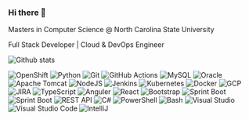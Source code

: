 ### Hi there 👋

Masters in Computer Science @ North Carolina State University

Full Stack Developer | Cloud & DevOps Engineer

![Github stats](https://github-readme-stats.vercel.app/api?username=subodh30&hide=issues,contribs&show_icons=true&count_private=true&theme=dark)

<p>
  <img alt="OpenShift" src="https://img.shields.io/badge/-OpenShift-2088FF?style=flat-square&logo=redhatopenshift&logoColor=white" />
  <img alt="Python" src="https://img.shields.io/badge/-Python-darkblue?style=flat-square&logo=python&logoColor=white" />
  <img alt="Git" src="https://img.shields.io/badge/-Git-F05032?style=flat-square&logo=git&logoColor=white" />
  <img alt="GitHub Actions" src="https://img.shields.io/badge/-Github_Actions-2088FF?style=flat-square&logo=github-actions&logoColor=white" />
  <img alt="MySQL" src="https://img.shields.io/badge/-MySQL-blue?style=flat-square&logo=mysql&logoColor=white" />
  <img alt="Oracle" src="https://img.shields.io/badge/-Oracle-red?style=flat-square&logo=oracle&logoColor=white" />
  <img alt="Apache Tomcat" src="https://img.shields.io/badge/-Apache_Tomcat-yellow?style=flat-square&logo=apachetomcat&logoColor=white" />
  <img alt="NodeJS" src="https://img.shields.io/badge/-NodeJS-darkgreen?style=flat-square&logo=nodedotjs&logoColor=white" />
  <img alt="Jenkins" src="https://img.shields.io/badge/-Jenkins-red?style=flat-square&logo=jenkins&logoColor=white" />
  <img alt="Kubernetes" src="https://img.shields.io/badge/-Kubernetes-blue?style=flat-square&logo=kubernetes&logoColor=white" />
  <img alt="Docker" src="https://img.shields.io/badge/-Docker-blue?style=flat-square&logo=docker&logoColor=white" />
  <img alt="GCP" src="https://img.shields.io/badge/-GCP-red?style=flat-square&logo=googlecloud&logoColor=white" />
  <img alt="JIRA" src="https://img.shields.io/badge/-JIRA-darkblue?style=flat-square&logo=jira&logoColor=white" />
  <img alt="TypeScript" src="https://img.shields.io/badge/-TypeScript-blue?style=flat-square&logo=typescript&logoColor=white" />
  <img alt="Anguler" src="https://img.shields.io/badge/-Angular-darkred?style=flat-square&logo=angular&logoColor=white" />
  <img alt="React" src="https://img.shields.io/badge/-React-blue?style=flat-square&logo=react&logoColor=white" />
  <img alt="Bootstrap" src="https://img.shields.io/badge/-Booststrap-purple?style=flat-square&logo=bootstrap&logoColor=white" />
  <img alt="Sprint Boot" src="https://img.shields.io/badge/-Spring_Boot-green?style=flat-square&logo=springboot&logoColor=white" />
  <img alt="Sprint Boot" src="https://img.shields.io/badge/-Spring-green?style=flat-square&logo=spring&logoColor=white" />

  <img alt="REST API" src="https://img.shields.io/badge/-REST_API-FF6C37?style=flat-square&logo=postman&logoColor=white" />
  <img alt="C#" src="https://img.shields.io/badge/-C_Sharp-239120?style=flat-square&logo=c-sharp&logoColor=white" />
  <img alt="PowerShell" src="https://img.shields.io/badge/-PowerShell-5391FE?style=flat-square&logo=PowerShell&logoColor=white" />
  <img alt="Bash" src="https://img.shields.io/badge/-Bash-000000?style=flat-square&logo=gnu-bash&logoColor=white" />
  <img alt="Visual Studio" src="https://img.shields.io/badge/-Visual_Studio-5C2D91?style=flat-square&logo=go&logoColor=white" />
  <img alt="Visual Studio Code" src="https://img.shields.io/badge/-Visual_Studio_Code-007ACC?style=flat-square&logo=visual-studio-code&logoColor=white" />
    <img alt="IntelliJ" src="https://img.shields.io/badge/-IntelliJ-black?style=flat-square&logo=intellijidea&logoColor=white" />

</p>

